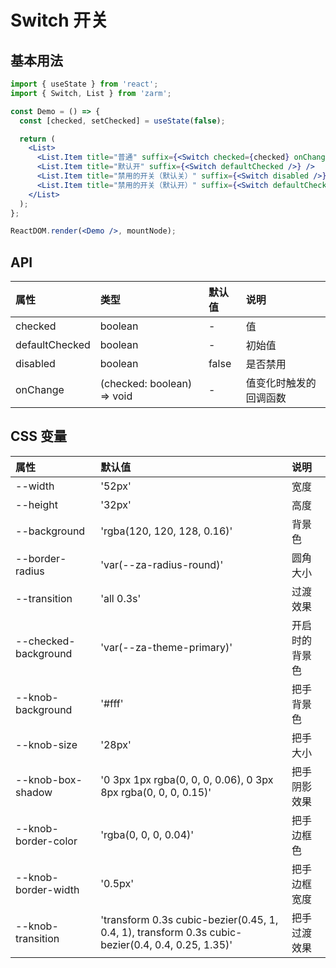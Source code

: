 # Switch 开关

## 基本用法

```jsx
import { useState } from 'react';
import { Switch, List } from 'zarm';

const Demo = () => {
  const [checked, setChecked] = useState(false);

  return (
    <List>
      <List.Item title="普通" suffix={<Switch checked={checked} onChange={setChecked} />} />
      <List.Item title="默认开" suffix={<Switch defaultChecked />} />
      <List.Item title="禁用的开关（默认关）" suffix={<Switch disabled />} />
      <List.Item title="禁用的开关（默认开）" suffix={<Switch defaultChecked disabled />} />
    </List>
  );
};

ReactDOM.render(<Demo />, mountNode);
```

## API

| 属性           | 类型                       | 默认值 | 说明                   |
| :------------- | :------------------------- | :----- | :--------------------- |
| checked        | boolean                    | -      | 值                     |
| defaultChecked | boolean                    | -      | 初始值                 |
| disabled       | boolean                    | false  | 是否禁用               |
| onChange       | (checked: boolean) => void | -      | 值变化时触发的回调函数 |

## CSS 变量

| 属性                 | 默认值                                                                                            | 说明           |
| :------------------- | :------------------------------------------------------------------------------------------------ | :------------- |
| --width              | '52px'                                                                                            | 宽度           |
| --height             | '32px'                                                                                            | 高度           |
| --background         | 'rgba(120, 120, 128, 0.16)'                                                                       | 背景色         |
| --border-radius      | 'var(--za-radius-round)'                                                                          | 圆角大小       |
| --transition         | 'all 0.3s'                                                                                        | 过渡效果       |
| --checked-background | 'var(--za-theme-primary)'                                                                         | 开启时的背景色 |
| --knob-background    | '#fff'                                                                                            | 把手背景色     |
| --knob-size          | '28px'                                                                                            | 把手大小       |
| --knob-box-shadow    | '0 3px 1px rgba(0, 0, 0, 0.06), 0 3px 8px rgba(0, 0, 0, 0.15)'                                    | 把手阴影效果   |
| --knob-border-color  | 'rgba(0, 0, 0, 0.04)'                                                                             | 把手边框色     |
| --knob-border-width  | '0.5px'                                                                                           | 把手边框宽度   |
| --knob-transition    | 'transform 0.3s cubic-bezier(0.45, 1, 0.4, 1), transform 0.3s cubic-bezier(0.4, 0.4, 0.25, 1.35)' | 把手过渡效果   |
